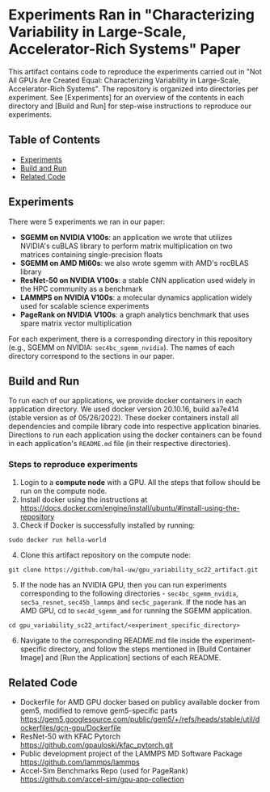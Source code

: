 # Experiments Ran in "Characterizing Variability in Large-Scale, Accelerator-Rich Systems" Paper

This artifact contains code to reproduce the experiments carried out in "Not All GPUs Are Created Equal: Characterizing Variability in Large-Scale, Accelerator-Rich Systems". The repository is organized into directories per experiment. See [Experiments] for an overview of the contents in each directory and [Build and Run] for step-wise instructions to reproduce our experiments. 

## Table of Contents

- [Experiments](#experiments)
- [Build and Run](#build-and-run)
- [Related Code](#related-code)

## Experiments

There were 5 experiments we ran in our paper: 
- **SGEMM on NVIDIA V100s**: an application we wrote that utilizes NVIDIA's cuBLAS library to perform matrix multiplication on two matrices containing single-precision floats 
- **SGEMM on AMD MI60s**: we also wrote sgemm with AMD's rocBLAS library
- **ResNet-50 on NVIDIA V100s**: a stable CNN application used widely in the HPC community as a benchmark
- **LAMMPS on NVIDIA V100s**: a molecular dynamics application widely used for scalable science experiments 
- **PageRank on NVIDIA V100s**: a graph analytics benchmark that uses spare matrix vector multiplication

For each experiment, there is a corresponding directory in this repository (e.g., SGEMM on NVIDIA: `sec4bc_sgemm_nvidia`). The names of each directory correspond to the sections in our paper.

## Build and Run
To run each of our applications, we provide docker containers in each application directory. We used docker version 20.10.16, build aa7e414 (stable version as of 05/26/2022). These docker containers install all dependencies and compile library code into respective application binaries. Directions to run each application using the docker containers can be found in each application's `README.md` file (in their respective directories). 

### Steps to reproduce experiments
1. Login to a **compute node** with a GPU. All the steps that follow should be run on the compute node. 
2. Install docker using the instructions at https://docs.docker.com/engine/install/ubuntu/#install-using-the-repository 
3. Check if Docker is successfully installed by running:
```
sudo docker run hello-world
```
4. Clone this artifact repository on the compute node:
```
git clone https://github.com/hal-uw/gpu_variability_sc22_artifact.git
```
5. If the node has an NVIDIA GPU, then you can run experiments corresponding to the following directories - `sec4bc_sgemm_nvidia`, `sec5a_resnet`, `sec45b_lammps` and `sec5c_pagerank`. If the node has an AMD GPU, cd to `sec4d_sgemm_amd` for running the SGEMM application. 
```
cd gpu_variability_sc22_artifact/<experiment_specific_directory>
```
6. Navigate to the corresponding README.md file inside the experiment-specific directory, and follow the steps mentioned in [Build Container Image] and [Run the Application] sections of each README. 

## Related Code
  - Dockerfile for AMD GPU docker based on publicy available docker from gem5, modified to remove gem5-specific parts
    https://gem5.googlesource.com/public/gem5/+/refs/heads/stable/util/dockerfiles/gcn-gpu/Dockerfile
  - ResNet-50 with KFAC Pytorch
    https://github.com/gpauloski/kfac_pytorch.git
  - Public development project of the LAMMPS MD Software Package
    https://github.com/lammps/lammps
  - Accel-Sim Benchmarks Repo (used for PageRank)
    https://github.com/accel-sim/gpu-app-collection
